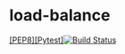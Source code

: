 # load-balance

[[PEP8][Pytest]![Build Status](https://app.travis-ci.com/uadson/load-balance.svg?branch=main)](https://app.travis-ci.com/uadson/load-balance)